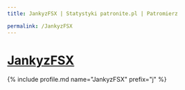 ```yaml
---
title: JankyzFSX | Statystyki patronite.pl | Patromierz

permalink: /JankyzFSX
---
```


# [JankyzFSX](https://patronite.pl/JankyzFSX)

{% include profile.md name="JankyzFSX" prefix="j" %}
